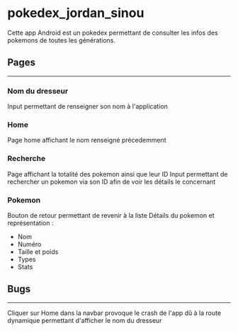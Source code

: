 # pokedex_jordan_sinou

Cette app Android est un pokedex permettant de consulter les infos des pokemons de toutes les générations. 

## Pages
---

### Nom du dresseur
Input permettant de renseigner son nom à l'application

### Home
Page home affichant le nom renseigné précedemment

### Recherche
Page affichant la totalité des pokemon ainsi que leur ID
Input permettant de rechercher un pokemon via son ID afin de voir les détails le concernant

### Pokemon
Bouton de retour permettant de revenir à la liste
Détails du pokemon et représentation : 
- Nom
- Numéro
- Taille et poids
- Types
- Stats

## Bugs
---
Cliquer sur Home dans la navbar provoque le crash de l'app dû à la route dynamique permettant d'afficher le nom du dresseur
